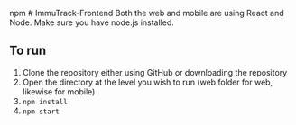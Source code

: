 npm # ImmuTrack-Frontend
Both the web and mobile are using React and Node. Make sure you have node.js installed.

## To run
1. Clone the repository either using GitHub or downloading the repository
2. Open the directory at the level you wish to run (web folder for web, likewise for mobile)
3. ```npm install```
4. ```npm start```

